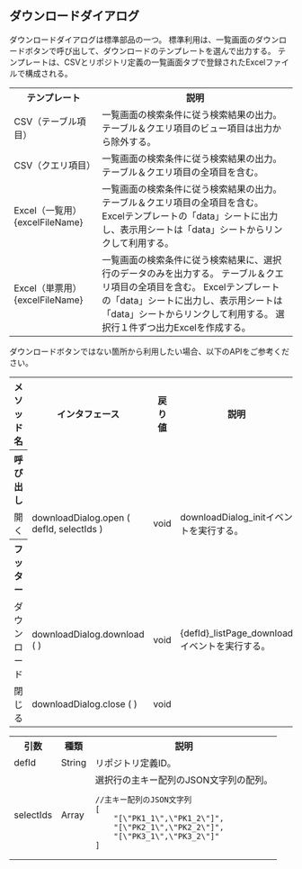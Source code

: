 ## ダウンロードダイアログ

ダウンロードダイアログは標準部品の一つ。
標準利用は、一覧画面のダウンロードボタンで呼び出して、ダウンロードのテンプレートを選んで出力する。
テンプレートは、CSVとリポジトリ定義の一覧画面タブで登録されたExcelファイルで構成される。

<table>
<tr><th>テンプレート</th><th>説明</th></tr>
<tr><td>CSV（テーブル項目）</td><td>
一覧画面の検索条件に従う検索結果の出力。テーブル＆クエリ項目のビュー項目は出力から除外する。
</td></tr>
<tr><td>CSV（クエリ項目）</td><td>
一覧画面の検索条件に従う検索結果の出力。テーブル＆クエリ項目の全項目を含む。
</td></tr>
<tr><td>Excel（一覧用）{excelFileName}</td><td>
一覧画面の検索条件に従う検索結果の出力。テーブル＆クエリ項目の全項目を含む。
Excelテンプレートの「data」シートに出力し、表示用シートは「data」シートからリンクして利用する。
</td></tr>
<tr><td>Excel（単票用）{excelFileName}</td><td>
一覧画面の検索条件に従う検索結果に、選択行のデータのみを出力する。
テーブル＆クエリ項目の全項目を含む。
Excelテンプレートの「data」シートに出力し、表示用シートは「data」シートからリンクして利用する。
選択行１件ずつ出力Excelを作成する。
</td></tr>
</table>

ダウンロードボタンではない箇所から利用したい場合、以下のAPIをご参考ください。

<table>
<tr><th>メソッド名</th><th>インタフェース</th><th>戻り値</th><th>説明</th></tr>
<tr><th>呼び出し</th></tr>
<tr><td>開く</td><td>downloadDialog.open ( defId, selectIds )</td><td>void</td><td>downloadDialog_initイベントを実行する。</td></tr>
<tr><th>フッター</th></tr>
<tr><td>ダウンロード</td><td>downloadDialog.download ( )</td><td>void</td><td>{defId}_listPage_downloadイベントを実行する。</td></tr>
<tr><td>閉じる</td><td>downloadDialog.close ( )</td><td>void</td><td></td></tr>
</table>

<table>
<tr><th>引数</th><th>種類</th><th>説明</th></tr>
<tr><td>defId</td><td>String</td><td>リポジトリ定義ID。</td></tr>
<tr><td>selectIds</td><td>Array</td><td>選択行の主キー配列のJSON文字列の配列。

```
//主キー配列のJSON文字列
[
	"[\"PK1_1\",\"PK1_2\"]",
	"[\"PK2_1\",\"PK2_2\"]",
	"[\"PK3_1\",\"PK3_2\"]"
]
```
</td></tr>
</table>
